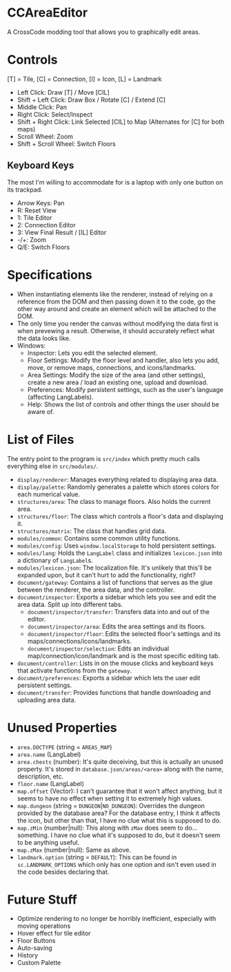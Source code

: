 # CCAreaEditor
A CrossCode modding tool that allows you to graphically edit areas.

# Controls
[T] = Tile, [C] = Connection, [I] = Icon, [L] = Landmark
- Left Click: Draw [T] / Move [CIL]
- Shift + Left Click: Draw Box / Rotate [C] / Extend [C]
- Middle Click: Pan
- Right Click: Select/Inspect
- Shift + Right Click: Link Selected [CIL] to Map (Alternates for [C] for both maps)
- Scroll Wheel: Zoom
- Shift + Scroll Wheel: Switch Floors

## Keyboard Keys
The most I'm willing to accommodate for is a laptop with only one button on its trackpad.
- Arrow Keys: Pan
- R: Reset View
- 1: Tile Editor
- 2: Connection Editor
- 3: View Final Result / [IL] Editor
- -/+: Zoom
- Q/E: Switch Floors

# Specifications
- When instantiating elements like the renderer, instead of relying on a reference from the DOM and then passing down it to the code, go the other way around and create an element which will be attached to the DOM.
- The only time you render the canvas without modifying the data first is when prevewing a result. Otherwise, it should accurately reflect what the data looks like.
- Windows:
	- Inspector: Lets you edit the selected element.
	- Floor Settings: Modify the floor level and handler, also lets you add, move, or remove maps, connections, and icons/landmarks.
	- Area Settings: Modify the size of the area (and other settings), create a new area / load an existing one, upload and download.
	- Preferences: Modify persistent settings, such as the user's language (affecting LangLabels).
	- Help: Shows the list of controls and other things the user should be aware of.

# List of Files
The entry point to the program is `src/index` which pretty much calls everything else in `src/modules/`.
- `display/renderer`: Manages everything related to displaying area data.
- `display/palette`: Randomly generates a palette which stores colors for each numerical value.
- `structures/area`: The class to manage floors. Also holds the current area.
- `structures/floor`: The class which controls a floor's data and displaying it.
- `structures/matrix`: The class that handles grid data.
- `modules/common`: Contains some common utility functions.
- `modules/config`: Uses `window.localStorage` to hold persistent settings.
- `modules/lang`: Holds the `LangLabel` class and initializes `lexicon.json` into a dictionary of `LangLabel`s.
- `modules/lexicon.json`: The localization file. It's unlikely that this'll be expanded upon, but it can't hurt to add the functionality, right?
- `document/gateway`: Contains a list of functions that serves as the glue between the renderer, the area data, and the controller.
- `document/inspector`: Exports a sidebar which lets you see and edit the area data. Split up into different tabs.
	- `document/inspector/transfer`: Transfers data into and out of the editor.
	- `document/inspector/area`: Edits the area settings and its floors.
	- `document/inspector/floor`: Edits the selected floor's settings and its maps/connections/icons/landmarks.
	- `document/inspector/selection`: Edits an individual map/connection/icon/landmark and is the most specific editing tab.
- `document/controller`: Lists in on the mouse clicks and keyboard keys that activate functions from the `gateway`.
- `document/preferences`: Exports a sidebar which lets the user edit persistent settings.
- `document/transfer`: Provides functions that handle downloading and uploading area data.

# Unused Properties
- `area.DOCTYPE` (string = `AREAS_MAP`)
- `area.name` (LangLabel)
- `area.chests` (number): It's quite deceiving, but this is actually an unused property. It's stored in `database.json/areas/<area>` along with the name, description, etc.
- `floor.name` (LangLabel)
- `map.offset` (Vector): I can't guarantee that it won't affect anything, but it seems to have no effect when setting it to extremely high values.
- `map.dungeon` (string = `DUNGEON`|`NO_DUNGEON`): Overrides the dungeon provided by the database area? For the database entry, I think it affects the icon, but other than that, I have no clue what this is supposed to do.
- `map.zMin` (number|null): This along with `zMax` does seem to do... something. I have no clue what it's supposed to do, but it doesn't seem to be anything useful.
- `map.zMax` (number|null): Same as above.
- `landmark.option` (string = `DEFAULT`): This can be found in `sc.LANDMARK_OPTIONS` which only has one option and isn't even used in the code besides declaring that.

# Future Stuff
- Optimize rendering to no longer be horribly inefficient, especially with moving operations
- Hover effect for tile editor
- Floor Buttons
- Auto-saving
- History
- Custom Palette